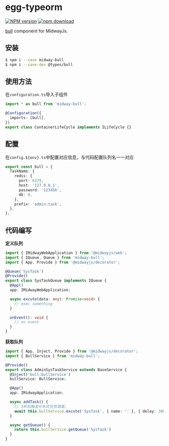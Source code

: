 # egg-typeorm

[![NPM version][npm-image]][npm-url]
[![npm download][download-image]][download-url]

[npm-image]: https://img.shields.io/npm/v/midway-bull.svg?style=flat-square
[npm-url]: https://npmjs.org/package/midway-bull
[download-image]: https://img.shields.io/npm/dm/midway-bull.svg?style=flat-square
[download-url]: https://npmjs.org/package/midway-bull

[bull](https://github.com/OptimalBits/bull) component for MidwayJs.

## 安装

```bash
$ npm i --save midway-bull
$ npm i --save-dev @types/bull
```

## 使用方法

在`configuration.ts`导入子组件

```typescript
import * as bull from 'midway-bull';

@Configuration({
  imports: [bull],
})
export class ContainerLifeCycle implements ILifeCycle {}
```

## 配置

在`config.${env}.ts`中配置对应信息，与代码配置队列名一一对应

```typescript
export const bull = {
  TaskName: {
    redis: {
      port: 6379,
      host: '127.0.0.1',
      password: '123456',
      db: 0,
    },
    prefix: 'admin:task',
  },
};
```

## 代码编写

**定义队列**

``` typescript
import { IMidwayWebApplication } from '@midwayjs/web';
import { IQueue, Queue } from 'midway-bull';
import { App, Provide } from '@midwayjs/decorator';

@Queue('SysTask')
@Provide()
export class SysTaskQueue implements IQueue {
  @App()
  app: IMidwayWebApplication;

  async excute(data: any): Promise<void> {
    // exec something
  }

  onEvent(): void {
    // on event
  }
}
```

**获取队列**

``` typescript
import { App, Inject, Provide } from '@midwayjs/decorator';
import { BullService } from 'midway-bull';

@Provide()
export class AdminSysTaskService extends BaseService {
  @Inject('bull:bullService')
  bullService: BullService;

  @App()
  app: IMidwayApplication;

  async addTask() {
    // 3秒后触发分布式任务调度。
    await this.bullService.excute('SysTask', { name: '' }, { delay: 3000 })
  }

  async getQueue() {
    return this.bullService.getQueue('SysTask')
  }
}
```


